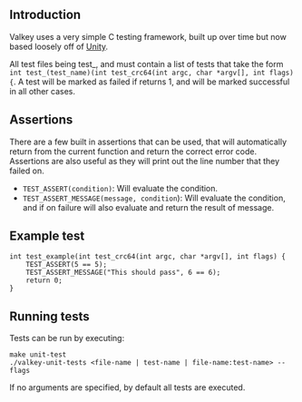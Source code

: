 ## Introduction
Valkey uses a very simple C testing framework, built up over time but now based loosely off of [Unity](https://www.throwtheswitch.org/unity).

All test files being test_, and must contain a list of tests that take the form `int test_(test_name)(int test_crc64(int argc, char *argv[], int flags) {`.
A test will be marked as failed if returns 1, and will be marked successful in all other cases.

## Assertions

There are a few built in assertions that can be used, that will automatically return from the current function and return the correct error code.
Assertions are also useful as they will print out the line number that they failed on.

* `TEST_ASSERT(condition)`: Will evaluate the condition.
* `TEST_ASSERT_MESSAGE(message, condition`): Will evaluate the condition, and if on failure will also evaluate and return the result of message.

## Example test

```
int test_example(int test_crc64(int argc, char *argv[], int flags) {
    TEST_ASSERT(5 == 5);
    TEST_ASSERT_MESSAGE("This should pass", 6 == 6);
    return 0;
} 
```

## Running tests
Tests can be run by executing:

```
make unit-test
./valkey-unit-tests <file-name | test-name | file-name:test-name> --flags
```

If no arguments are specified, by default all tests are executed.